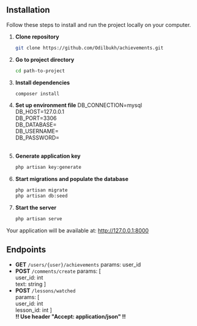 ## Installation

Follow these steps to install and run the project locally on your computer.

1. **Clone repository**

   ```bash
   git clone https://github.com/Odilbukh/achievements.git
2. **Go to project directory**

   ```bash
   cd path-to-project
3. **Install dependencies**
    ```bash
   composer install
4. **Set up environment file**
   DB_CONNECTION=mysql<br>
   DB_HOST=127.0.0.1<br>
   DB_PORT=3306<br>
   DB_DATABASE=<br>
   DB_USERNAME=<br>
   DB_PASSWORD=<br><br>
5. **Generate application key**
    ```bash
   php artisan key:generate

6. **Start migrations and populate the database**
    ```bash
    php artisan migrate
    php artisan db:seed

7. **Start the server**
    ```bash
   php artisan serve      
Your application will be available at: http://127.0.0.1:8000

## Endpoints

- **GET** `/users/{user}/achievements` 
    params: user_id
- **POST** `/comments/create`
   params: [ <br>
      user_id: int <br>
      text: string
  ]<br>
- **POST** `/lessons/watched` <br>
    params: [ <br>
        user_id: int <br>
        lesson_id: int
    ]<br>
  **!! Use header  "Accept: application/json" !!**



